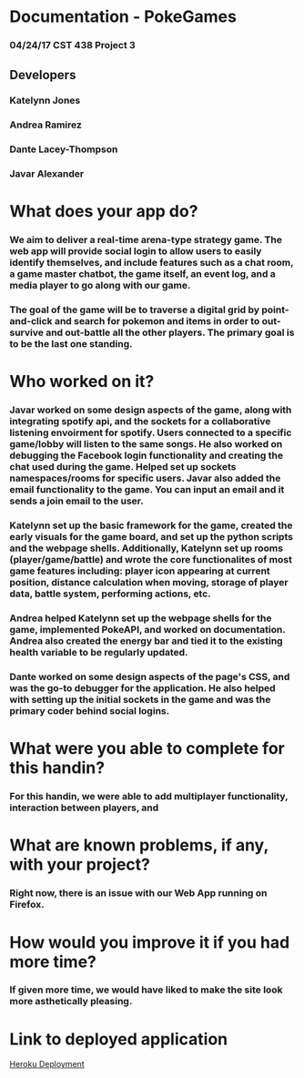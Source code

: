 # Documentation - PokeGames
### 04/24/17 CST 438 Project 3
## Developers
### Katelynn Jones
### Andrea Ramirez 
### Dante Lacey-Thompson
### Javar Alexander


# What does your app do?
### We aim to deliver a real-time arena-type strategy game. The web app will provide social login to allow users to easily identify themselves, and include features such as a chat room, a game master chatbot, the game itself, an event log, and a media player to go along with our game.
### The goal of the game will be to traverse a digital grid by point-and-click and search for pokemon and items in order to out-survive and out-battle all the other players. The primary goal is to be the last one standing.

# Who worked on it?

### Javar worked on some design aspects of the game, along with integrating spotify api, and the sockets for a collaborative listening envoirment for spotify. Users connected to a specific game/lobby will listen to the same songs. He also worked on debugging the Facebook login functionality and creating the chat used during the game. Helped set up sockets namespaces/rooms for specific users. Javar also added the email functionality to the game. You can input an email and it sends a join email to the user.                                 
### Katelynn set up the basic framework for the game, created the early visuals for the game board, and set up the python scripts and the webpage shells. Additionally, Katelynn set up rooms (player/game/battle) and wrote the core functionalites of most game features including: player icon appearing at current position, distance calculation when moving, storage of player data, battle system, performing actions, etc.                                                                                                                      
### Andrea helped Katelynn set up the webpage shells for the game, implemented PokeAPI, and worked on documentation. Andrea also created the energy bar and tied it to the existing health variable to be regularly updated.                                                                                                               
### Dante worked on some design aspects of the page's CSS, and was the go-to debugger for the application. He also helped with setting up the initial sockets in the game and was the primary coder behind social logins.


# What were you able to complete for this handin?
### For this handin, we were able to add multiplayer functionality, interaction between players, and 

# What are known problems, if any, with your project?
### Right now, there is an issue with our Web App running on Firefox.

# How would you improve it if you had more time?
### If given more time, we would have liked to make the site look more asthetically pleasing.

# Link to deployed application
[Heroku Deployment](http://still-beyond-48460.herokuapp.com)
